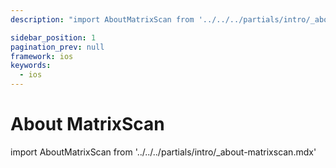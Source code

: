 ```yaml
---
description: "import AboutMatrixScan from '../../../partials/intro/_about-matrixscan.mdx'                                                                                                "

sidebar_position: 1
pagination_prev: null
framework: ios
keywords:
  - ios
---
```


# About MatrixScan

import AboutMatrixScan from '../../../partials/intro/_about-matrixscan.mdx'

<AboutMatrixScan />